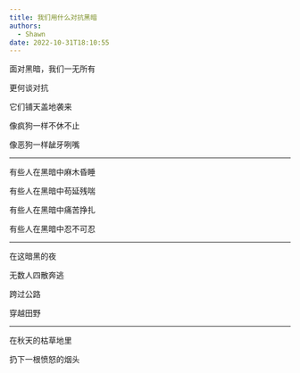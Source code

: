 ```yaml
---
title: 我们用什么对抗黑暗
authors:
  - Shawn
date: 2022-10-31T18:10:55
---
```


面对黑暗，我们一无所有

更何谈对抗

它们铺天盖地袭来

像疯狗一样不休不止

像恶狗一样龇牙咧嘴

---


有些人在黑暗中麻木昏睡

有些人在黑暗中苟延残喘

有些人在黑暗中痛苦挣扎

有些人在黑暗中忍不可忍

---

在这暗黑的夜

无数人四散奔逃

跨过公路

穿越田野

---

在秋天的枯草地里

扔下一根愤怒的烟头